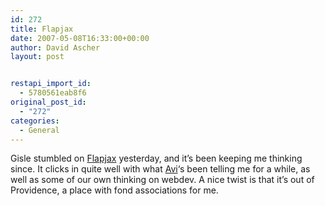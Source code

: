 ```yaml
---
id: 272
title: Flapjax
date: 2007-05-08T16:33:00+00:00
author: David Ascher
layout: post


restapi_import_id:
  - 5780561eab8f6
original_post_id:
  - "272"
categories:
  - General
---
```

Gisle stumbled on [Flapjax](http://www.flapjax-lang.org/) yesterday, and it&#8217;s been keeping me thinking since. It clicks in quite well with what [Avi](http://smallthought.com/avi/)&#8216;s been telling me for a while, as well as some of our own thinking on webdev. A nice twist is that it&#8217;s out of Providence, a place with fond associations for me.